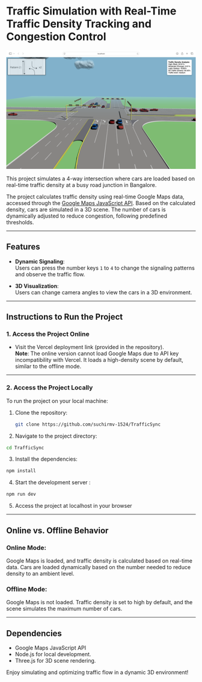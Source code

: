 # Traffic Simulation with Real-Time Traffic Density Tracking and Congestion Control

![Traffic Simulation Project Banner](./public/assets/TrafficSync_demo.png)

This project simulates a 4-way intersection where cars are loaded based on real-time traffic density at a busy road junction in Bangalore. 

The project calculates traffic density using real-time Google Maps data, accessed through the [Google Maps JavaScript API](https://developers.google.com/maps/documentation/javascript/examples/layer-traffic#maps_layer_traffic-html). Based on the calculated density, cars are simulated in a 3D scene. The number of cars is dynamically adjusted to reduce congestion, following predefined thresholds.

---

## Features

- **Dynamic Signaling**:  
  Users can press the number keys `1` to `4` to change the signaling patterns and observe the traffic flow.

- **3D Visualization**:  
  Users can change camera angles to view the cars in a 3D environment.

---

## Instructions to Run the Project

### 1. Access the Project Online
- Visit the Vercel deployment link (provided in the repository).  
  **Note**: The online version cannot load Google Maps due to API key incompatibility with Vercel. It loads a high-density scene by default, similar to the offline mode.

---

### 2. Access the Project Locally
To run the project on your local machine:
1. Clone the repository:  
   ```bash
   git clone https://github.com/suchirmv-1524/TrafficSync
    ```
2. Navigate to the project directory:
 ```bash
 cd TrafficSync
```
3. Install the dependencies:
```bash
npm install
```
4. Start the development server :
```bash
npm run dev
```
5. Access the project at localhost in your browser

---

## Online vs. Offline Behavior
### Online Mode:
Google Maps is loaded, and traffic density is calculated based on real-time data.
Cars are loaded dynamically based on the number needed to reduce density to an ambient level.

### Offline Mode:
Google Maps is not loaded.
Traffic density is set to high by default, and the scene simulates the maximum number of cars.

---

## Dependencies
- Google Maps JavaScript API
- Node.js for local development.
- Three.js for 3D scene rendering.

Enjoy simulating and optimizing traffic flow in a dynamic 3D environment!